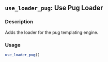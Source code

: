 ## `use_loader_pug`: Use Pug Loader

### Description


 Adds the loader for the pug templating engine.


### Usage

```r
use_loader_pug()
```


